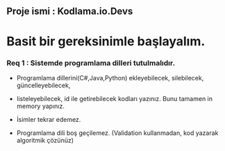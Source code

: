## Proje ismi : Kodlama.io.Devs

# Basit bir gereksinimle başlayalım.

### Req 1 : Sistemde programlama dilleri tutulmalıdır.

- Programlama dillerini(C#,Java,Python) ekleyebilecek, silebilecek, güncelleyebilecek,
- listeleyebilecek, id ile getirebilecek kodları yazınız. Bunu tamamen in memory yapınız.

- İsimler tekrar edemez.
- Programlama dili boş geçilemez. (Validation kullanmadan, kod yazarak algoritmik çözünüz)

